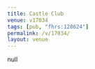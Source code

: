```yaml
---
title: Castle Club
venue: v17034
tags: [pub, "fhrs:128624"]
permalink: /v/17034/
layout: venue
---
```

null